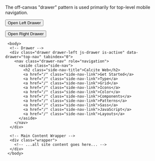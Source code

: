 The off-canvas "drawer" pattern is used primarily for top-level mobile navigation.

<button class="btn js-drawer-toggle" data-drawer="top-nav">Open Left Drawer</button>

<button class="btn js-drawer-toggle" data-drawer="right">Open Right Drawer</button>

```
 <body>
  <!-- Drawer -->
  <div class="drawer drawer-left js-drawer is-active" data-drawer="top-nav" tabindex="0">
    <nav class="drawer-nav" role="navigation">
      <aside class="side-nav">
        <h2 class="side-nav-title">Calcite Web</h2>
        <a href="/" class="side-nav-link">Get Started</a>
        <a href="/" class="side-nav-link">Type</a>
        <a href="/" class="side-nav-link">Grid</a>
        <a href="/" class="side-nav-link">Icons</a>
        <a href="/" class="side-nav-link">Color</a>
        <a href="/" class="side-nav-link">Components</a>
        <a href="/" class="side-nav-link">Patterns</a>
        <a href="/" class="side-nav-link">Sass</a>
        <a href="/" class="side-nav-link">JavaScript</a>
        <a href="/" class="side-nav-link">Layouts</a>
      </aside>
    </nav>
  </div>

  <!-- Main Content Wrapper -->
  <div class="wrapper">
    <!-- ...all site content goes here... -->
  </div>
 </body>
```
